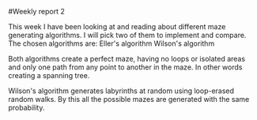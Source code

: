 #Weekly report 2

This week I have been looking at and reading about different maze generating algorithms. I will pick two of them to implement and compare. The chosen algorithms are:
Eller's algorithm 
Wilson's algorithm

Both algorithms create a perfect maze, having no loops or isolated areas and only one path from any point to another in the maze. In other words creating a spanning tree.

Wilson's algorithm generates labyrinths at random using loop-erased random walks. By this all the possible mazes are generated with the same probability.
